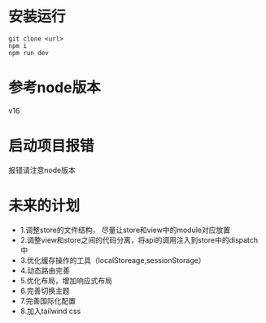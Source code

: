 # 安装运行
  ```
  git clone <url>
  npm i 
  npm run dev
  ```
# 参考node版本
  v16
# 启动项目报错
  报错请注意node版本
# 未来的计划
  - 1.调整store的文件结构， 尽量让store和view中的module对应放置
  - 2.调整view和store之间的代码分离，将api的调用注入到store中的dispatch中
  - 3.优化缓存操作的工具（localStoreage,sessionStorage）
  - 4.动态路由完善
  - 5.优化布局，增加响应式布局
  - 6.完善切换主题
  - 7.完善国际化配置
  - 8.加入tailwind css
